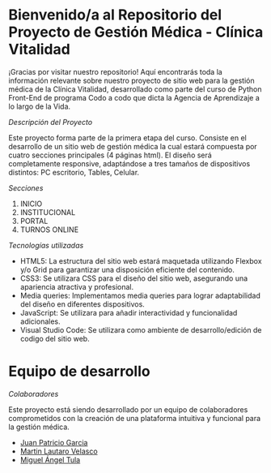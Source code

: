 # Bienvenido/a al Repositorio del Proyecto de Gestión Médica - Clínica Vitalidad

¡Gracias por visitar nuestro repositorio! 
Aquí encontrarás toda la información relevante sobre nuestro proyecto de sitio web para la gestión médica de la Clínica Vitalidad, desarrollado como parte del curso de Python Front-End de programa Codo a codo que dicta la Agencia de Aprendizaje a lo largo de la Vida.

*Descripción del Proyecto*

Este proyecto forma parte de la primera etapa del curso. Consiste en el desarrollo de un sitio web de gestión médica la cual estará compuesta por cuatro secciones principales (4 páginas html). El diseño será completamente responsive, adaptándose a tres tamaños de dispositivos distintos: PC escritorio, Tables, Celular.

*Secciones*

  1. INICIO 
  2. INSTITUCIONAL
  3. PORTAL
  4. TURNOS ONLINE

*Tecnologías utilizadas*

  * HTML5: La estructura del sitio web estará maquetada utilizando Flexbox y/o Grid para garantizar una disposición eficiente del contenido.
  * CSS3: Se utilizara CSS para el diseño del sitio web, asegurando una apariencia atractiva y profesional.
  * Media queries: Implementamos media queries para lograr adaptabilidad del diseño en diferentes dispositivos.
  * JavaScript: Se utilizara para añadir interactividad y funcionalidad adicionales.
  * Visual Studio Code: Se utilizara como ambiente de desarrollo/edición de codigo del sitio web.

# Equipo de desarrollo

*Colaboradores*

Este proyecto está siendo desarrollado por un equipo de colaboradores comprometidos con la creación de una plataforma intuitiva y funcional para la gestión médica.

* [Juan Patricio Garcia](https://github.com/juampilogico)
* [Martin Lautaro Velasco](https://github.com/MartinV-Do3)
* [Miguel Ángel Tula](https://github.com/matula77)
